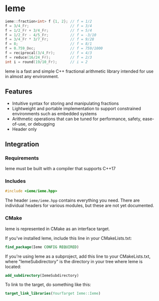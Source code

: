 # Ieme

```c++
ieme::fraction<int> f {1, 2}; // f = 1/2
f = 3/4_Fr;                   // f = 3/4
f = 1/2_Fr + 3/4_Fr;          // f = 5/4
f = 1/2_Fr - 4/5_Fr;          // f = -3/10
f = 3/4_Fr * 3/7_Fr;          // f = 9/28
f = 8;                        // f = 8/1
f = 0.759_Dec;                // f = 759/1000
f = reciprocal(3/4_Fr);       // f = 4/3
f = reduce(16/24_Fr);         // f = 2/3
int i = round(19/10_Fr);      // i = 2
```

Ieme is a fast and simple C++ fractional arithmetic library intended for use in almost any environment.

## Features

* Intuitive syntax for storing and manipulating fractions
* Lightweight and portable implementation to support constrained environments such as embedded systems
* Arithmetic operations that can be tuned for performance, safety, ease-of-use, or debugging
* Header only

## Integration

### Requirements

Ieme must be built with a compiler that supports C++17

### Includes

```c++
#include <ieme/ieme.hpp>
```

The header `ieme/ieme.hpp` contains everything you need. There are individual headers for various modules, but these are not yet documented.

### CMake

Ieme is represented in CMake as an interface target.

If you've installed Ieme, include this line in your CMakeLists.txt:

```cmake
find_package(Ieme CONFIG REQUIRED)
```

If you're using Ieme as a subproject, add this line to your CMakeLists.txt, where "IemeSubdirectory" is the directory in your tree where Ieme is located:

```cmake
add_subdirectory(IemeSubdirectory)
```

To link to the target, do something like this:

```cmake
target_link_libraries(YourTarget Ieme::Ieme)
```
